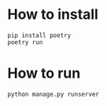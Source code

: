 # How to install
```
pip install poetry
poetry run
```

# How to run
```
python manage.py runserver
```